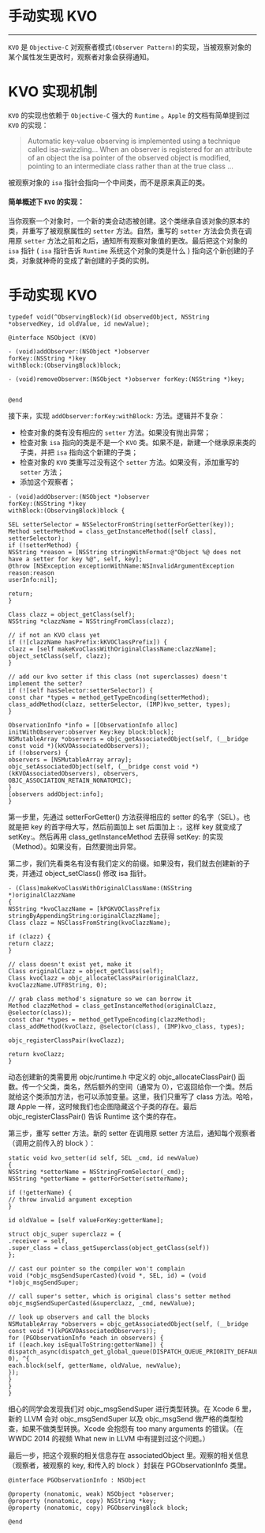 # 手动实现 KVO

---

`KVO` 是 `Objective-C` 对观察者模式`(Observer Pattern)`的实现，当被观察对象的某个属性发生更改时，观察者对象会获得通知。

# KVO 实现机制

`KVO` 的实现也依赖于 `Objective-C` 强大的 `Runtime` 。`Apple` 的文档有简单提到过 `KVO` 的实现：
>Automatic key-value observing is implemented using a technique called isa-swizzling... When an observer is registered for an attribute of an object the isa pointer of the observed object is modified, pointing to an intermediate class rather than at the true class ...

被观察对象的 `isa` 指针会指向一个中间类，而不是原来真正的类。

#### 简单概述下 `KVO` 的实现：

当你观察一个对象时，一个新的类会动态被创建。这个类继承自该对象的原本的类，并重写了被观察属性的 `setter` 方法。自然，重写的 `setter` 方法会负责在调用原 `setter` 方法之前和之后，通知所有观察对象值的更改。最后把这个对象的 `isa` 指针 ( `isa` 指针告诉 `Runtime` 系统这个对象的类是什么 ) 指向这个新创建的子类，对象就神奇的变成了新创建的子类的实例。

# 手动实现 KVO

```
typedef void(^ObservingBlock)(id observedObject, NSString *observedKey, id oldValue, id newValue);

@interface NSObject (KVO)

- (void)addObserver:(NSObject *)observer
forKey:(NSString *)key
withBlock:(ObservingBlock)block;

- (void)removeObserver:(NSObject *)observer forKey:(NSString *)key;


@end
```

接下来，实现 `addObserver:forKey:withBlock:` 方法。逻辑并不复杂：

* 检查对象的类有没有相应的 `setter` 方法。如果没有抛出异常；
* 检查对象 `isa` 指向的类是不是一个 `KVO` 类。如果不是，新建一个继承原来类的子类，并把 `isa` 指向这个新建的子类；
* 检查对象的 `KVO` 类重写过没有这个 `setter` 方法。如果没有，添加重写的 `setter` 方法；
* 添加这个观察者；

```
- (void)addObserver:(NSObject *)observer
forKey:(NSString *)key
withBlock:(ObservingBlock)block {

SEL setterSelector = NSSelectorFromString(setterForGetter(key));
Method setterMethod = class_getInstanceMethod([self class], setterSelector);
if (!setterMethod) {
NSString *reason = [NSString stringWithFormat:@"Object %@ does not have a setter for key %@", self, key];
@throw [NSException exceptionWithName:NSInvalidArgumentException
reason:reason
userInfo:nil];

return;
}

Class clazz = object_getClass(self);
NSString *clazzName = NSStringFromClass(clazz);

// if not an KVO class yet
if (![clazzName hasPrefix:kKVOClassPrefix]) {
clazz = [self makeKvoClassWithOriginalClassName:clazzName];
object_setClass(self, clazz);
}

// add our kvo setter if this class (not superclasses) doesn't implement the setter?
if (![self hasSelector:setterSelector]) {
const char *types = method_getTypeEncoding(setterMethod);
class_addMethod(clazz, setterSelector, (IMP)kvo_setter, types);
}

ObservationInfo *info = [[ObservationInfo alloc] initWithObserver:observer Key:key block:block];
NSMutableArray *observers = objc_getAssociatedObject(self, (__bridge const void *)(kKVOAssociatedObservers));
if (!observers) {
observers = [NSMutableArray array];
objc_setAssociatedObject(self, (__bridge const void *)(kKVOAssociatedObservers), observers, OBJC_ASSOCIATION_RETAIN_NONATOMIC);
}
[observers addObject:info];
}
```

第一步里，先通过 setterForGetter() 方法获得相应的 setter 的名字（SEL）。也就是把 key 的首字母大写，然后前面加上 set 后面加上 :，这样 key 就变成了 setKey:。然后再用 class_getInstanceMethod 去获得 setKey: 的实现（Method）。如果没有，自然要抛出异常。

第二步，我们先看类名有没有我们定义的前缀。如果没有，我们就去创建新的子类，并通过 object_setClass() 修改 isa 指针。

```
- (Class)makeKvoClassWithOriginalClassName:(NSString *)originalClazzName
{
NSString *kvoClazzName = [kPGKVOClassPrefix stringByAppendingString:originalClazzName];
Class clazz = NSClassFromString(kvoClazzName);

if (clazz) {
return clazz;
}

// class doesn't exist yet, make it
Class originalClazz = object_getClass(self);
Class kvoClazz = objc_allocateClassPair(originalClazz, kvoClazzName.UTF8String, 0);

// grab class method's signature so we can borrow it
Method clazzMethod = class_getInstanceMethod(originalClazz, @selector(class));
const char *types = method_getTypeEncoding(clazzMethod);
class_addMethod(kvoClazz, @selector(class), (IMP)kvo_class, types);

objc_registerClassPair(kvoClazz);

return kvoClazz;
}
```

动态创建新的类需要用 objc/runtime.h 中定义的 objc_allocateClassPair() 函数。传一个父类，类名，然后额外的空间（通常为 0），它返回给你一个类。然后就给这个类添加方法，也可以添加变量。这里，我们只重写了 class 方法。哈哈，跟 Apple 一样，这时候我们也企图隐藏这个子类的存在。最后 objc_registerClassPair() 告诉 Runtime 这个类的存在。

第三步，重写 setter 方法。新的 setter 在调用原 setter 方法后，通知每个观察者（调用之前传入的 block ）：

```
static void kvo_setter(id self, SEL _cmd, id newValue)  
{
NSString *setterName = NSStringFromSelector(_cmd);
NSString *getterName = getterForSetter(setterName);

if (!getterName) {
// throw invalid argument exception
}

id oldValue = [self valueForKey:getterName];

struct objc_super superclazz = {
.receiver = self,
.super_class = class_getSuperclass(object_getClass(self))
};

// cast our pointer so the compiler won't complain
void (*objc_msgSendSuperCasted)(void *, SEL, id) = (void *)objc_msgSendSuper;

// call super's setter, which is original class's setter method
objc_msgSendSuperCasted(&superclazz, _cmd, newValue);

// look up observers and call the blocks
NSMutableArray *observers = objc_getAssociatedObject(self, (__bridge const void *)(kPGKVOAssociatedObservers));
for (PGObservationInfo *each in observers) {
if ([each.key isEqualToString:getterName]) {
dispatch_async(dispatch_get_global_queue(DISPATCH_QUEUE_PRIORITY_DEFAULT, 0), ^{
each.block(self, getterName, oldValue, newValue);
});
}
}
}
```

细心的同学会发现我们对 objc_msgSendSuper 进行类型转换。在 Xcode 6 里，新的 LLVM 会对 objc_msgSendSuper 以及 objc_msgSend 做严格的类型检查，如果不做类型转换。Xcode 会抱怨有 too many arguments 的错误。（在 WWDC 2014 的视频 What new in LLVM 中有提到过这个问题。）

最后一步，把这个观察的相关信息存在 associatedObject 里。观察的相关信息（观察者，被观察的 key, 和传入的 block ）封装在 PGObservationInfo 类里。

```
@interface PGObservationInfo : NSObject

@property (nonatomic, weak) NSObject *observer;
@property (nonatomic, copy) NSString *key;
@property (nonatomic, copy) PGObservingBlock block;

@end
```
